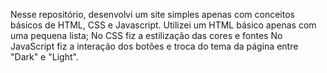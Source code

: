 Nesse repositório, desenvolvi um site simples apenas com conceitos básicos de HTML, CSS e Javascript.
Utilizei um HTML básico apenas com uma pequena lista;
No CSS fiz a estilização das cores e fontes
No JavaScript fiz a interação dos botões e troca do tema da página entre "Dark" e "Light".
